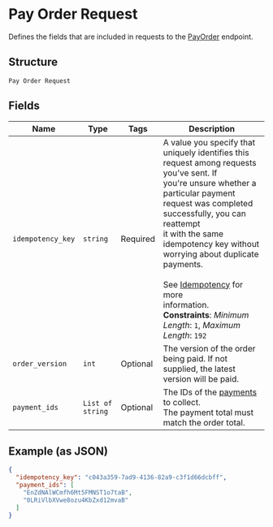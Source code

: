 
# Pay Order Request

Defines the fields that are included in requests to the
[PayOrder](/doc/api/orders.md#pay-order) endpoint.

## Structure

`Pay Order Request`

## Fields

| Name | Type | Tags | Description |
|  --- | --- | --- | --- |
| `idempotency_key` | `string` | Required | A value you specify that uniquely identifies this request among requests you've sent. If<br>you're unsure whether a particular payment request was completed successfully, you can reattempt<br>it with the same idempotency key without worrying about duplicate payments.<br><br>See [Idempotency](https://developer.squareup.com/docs/working-with-apis/idempotency) for more<br>information.<br>**Constraints**: *Minimum Length*: `1`, *Maximum Length*: `192` |
| `order_version` | `int` | Optional | The version of the order being paid. If not supplied, the latest version will be paid. |
| `payment_ids` | `List of string` | Optional | The IDs of the [payments](/doc/models/payment.md) to collect.<br>The payment total must match the order total. |

## Example (as JSON)

```json
{
  "idempotency_key": "c043a359-7ad9-4136-82a9-c3f1d66dcbff",
  "payment_ids": [
    "EnZdNAlWCmfh6Mt5FMNST1o7taB",
    "0LRiVlbXVwe8ozu4KbZxd12mvaB"
  ]
}
```

